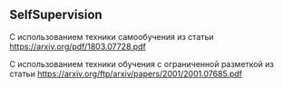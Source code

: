 ## SelfSupervision
С использованием техники самообучения из статьи https://arxiv.org/pdf/1803.07728.pdf

С использованием техники обучения с ограниченной разметкой из статьи https://arxiv.org/ftp/arxiv/papers/2001/2001.07685.pdf
